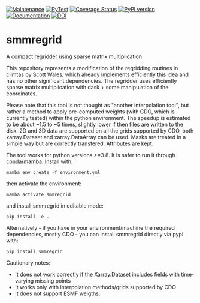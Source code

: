 [![Maintenance](https://img.shields.io/badge/Maintained%3F-yes-green.svg)](https://github.com/jhardenberg/smmregrid/graphs/commit-activity)
[![PyTest](https://github.com/jhardenberg/smmregrid/actions/workflows/mambatest.yml/badge.svg)](https://github.com/jhardenberg/smmregrid/actions/workflows/mambatest.yml)
[![Coverage Status](https://coveralls.io/repos/github/jhardenberg/smmregrid/badge.svg?branch=main)](https://coveralls.io/github/jhardenberg/smmregrid?branch=main)
[![PyPI version](https://badge.fury.io/py/smmregrid.svg)](https://badge.fury.io/py/smmregrid)
[![Documentation](https://readthedocs.org/projects/smmregrid/badge/?version=latest)](https://smmregrid.readthedocs.io/en/latest/?badge=latest)
[![DOI](https://zenodo.org/badge/DOI/10.5281/zenodo.15553576.svg)](https://doi.org/10.5281/zenodo.15553576)



# smmregrid
A compact regridder using sparse matrix multiplication

This repository represents a modification of the regridding routines in [climtas](https://github.com/ScottWales/climtas) by Scott Wales, which already implements efficiently this idea and has no other significant dependencies.
The regridder uses efficiently sparse matrix multiplication with dask + some manipulation of the coordinates. 

Please note that this tool is not thought as "another interpolation tool", but rather a method to apply pre-computed weights (with CDO, which is currently tested) within the python environment. 
The speedup is estimated to be about ~1.5 to ~5 times, slightly lower if then files are written to the disk. 2D and 3D data are supported on all the grids supported by CDO, both xarray.Dataset and xarray.DataArray can be used. Masks are treated in a simple way but are correctly transfered. Attributes are kept.  

The tool works for python versions >=3.8. It is safer to run it through conda/mamba. Install with: 

```
mamba env create -f environment.yml
```

then activate the environment:

```
mamba activate smmregrid
```

and install smmregrid in editable mode:

```
pip install -e .
```

Alternatively - if you have in your environment/machine the required dependencies, mostly CDO - you can install smmregrid directly via pypi with:

```
pip install smmregrid
```

Cautionary notes:
- It does not work correctly if the Xarray.Dataset includes fields with time-varying missing points
- It works only with interpolation methods/grids supported by CDO
- It does not support ESMF weigths.

